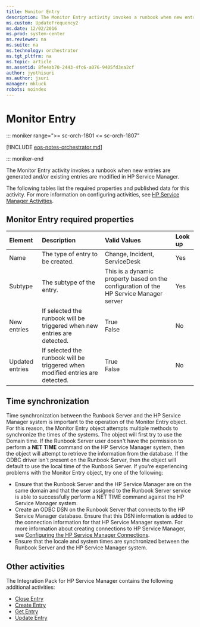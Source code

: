 ```yaml
---
title: Monitor Entry
description: The Monitor Entry activity invokes a runbook when new entries are generated and/or existing entries are modified in HP Service Manager.
ms.custom: UpdateFrequency2
ms.date: 12/02/2016
ms.prod: system-center
ms.reviewer: na
ms.suite: na
ms.technology: orchestrator
ms.tgt_pltfrm: na
ms.topic: article
ms.assetid: 8fe4ab70-2443-4fc6-a076-9405fd3ea2cf
author: jyothisuri
ms.author: jsuri
manager: mkluck
robots: noindex
---
```

# Monitor Entry

::: moniker range=">= sc-orch-1801 <= sc-orch-1807"

[!INCLUDE [eos-notes-orchestrator.md](../includes/eos-notes-orchestrator.md)]

::: moniker-end

The Monitor Entry activity invokes a runbook when new entries are generated and/or existing entries are modified in HP Service Manager.

The following tables list the required properties and published data for this activity. For more information on configuring activities, see [HP Service Manager Activities](service-manager-activities.md).

## Monitor Entry required properties

| Element   | Description   | Valid Values   | Look up |
|:---|:---|:---|:---|
| Name   | The type of entry to be created.   | Change, Incident, ServiceDesk   | Yes   |
| Subtype   | The subtype of the entry.  | This is a dynamic property based on the configuration of the HP Service Manager server | Yes   |
| New entries   | If selected the runbook will be triggered when new entries are detected.   | True<br>False   | No   |
| Updated entries | If selected the runbook will be triggered when modified entries are detected. | True<br>False   | No   |

## Time synchronization

Time synchronization between the Runbook Server and the HP Service Manager system is important to the operation of the Monitor Entry object. For this reason, the Monitor Entry object attempts multiple methods to synchronize the times of the systems. The object will first try to use the Domain time. If the Runbook Server user doesn't have the permission to perform a **NET TIME** command on the HP Service Manager system, then the object will attempt to retrieve the information from the database. If the ODBC driver isn't present on the Runbook Server, then the object will default to use the local time of the Runbook Server. If you're experiencing problems with the Monitor Entry object, try one of the following:

-   Ensure that the Runbook Server and the HP Service Manager are on the same domain and that the user assigned to the Runbook Server service is able to successfully perform a NET TIME command against the HP Service Manager system.
-   Create an ODBC DSN on the Runbook Server that connects to the HP Service Manager database. Ensure that this DSN information is added to the connection information for that HP Service Manager system. For more information about creating connections to HP Service Manager, see [Configuring the HP Service Manager Connections](/previous-versions/system-center/packs/hh771464(v=technet.10)#ConfiguringConnections).
-   Ensure that the locale and system times are synchronized between the Runbook Server and the HP Service Manager system.

## Other activities

The Integration Pack for HP Service Manager contains the following additional activities:

- [Close Entry](close-entry.md)
- [Create Entry](create-entry.md)
- [Get Entry](get-entry.md)
- [Update Entry](update-entry.md)